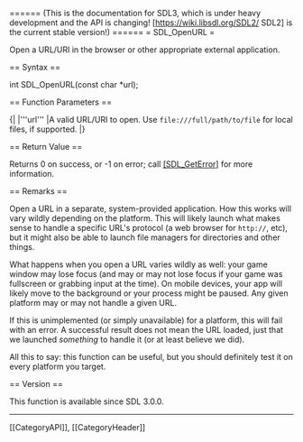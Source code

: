====== (This is the documentation for SDL3, which is under heavy development and the API is changing! [https://wiki.libsdl.org/SDL2/ SDL2] is the current stable version!) ======
= SDL_OpenURL =

Open a URL/URI in the browser or other appropriate external application.

== Syntax ==

<syntaxhighlight lang='c'>
int SDL_OpenURL(const char *url);
</syntaxhighlight>

== Function Parameters ==

{|
|'''url'''
|A valid URL/URI to open. Use <code>file:///full/path/to/file</code> for local files, if supported.
|}

== Return Value ==

Returns 0 on success, or -1 on error; call [[SDL_GetError]]() for more
information.

== Remarks ==

Open a URL in a separate, system-provided application. How this works will
vary wildly depending on the platform. This will likely launch what makes
sense to handle a specific URL's protocol (a web browser for
<code>http://</code>, etc), but it might also be able to launch file
managers for directories and other things.

What happens when you open a URL varies wildly as well: your game window
may lose focus (and may or may not lose focus if your game was fullscreen
or grabbing input at the time). On mobile devices, your app will likely
move to the background or your process might be paused. Any given platform
may or may not handle a given URL.

If this is unimplemented (or simply unavailable) for a platform, this will
fail with an error. A successful result does not mean the URL loaded, just
that we launched _something_ to handle it (or at least believe we did).

All this to say: this function can be useful, but you should definitely
test it on every platform you target.

== Version ==

This function is available since SDL 3.0.0.

----
[[CategoryAPI]], [[CategoryHeader]]
<!-- #See the Style Guide for instructions on editing the footer. -->


